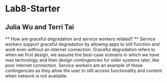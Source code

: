 # Lab8-Starter
## Julia Wu and Terri Tai
** How are graceful degradation and service workers related? **
Service workers support graceful degradation by allowing apps to still function and work even without an internet connection. Graceful degradation refers to when we first design, we assume the best-case scenario in which we have max technology and then design contingencies for older systems later, like poor internet connection. Service workers are an example of these contingencies as they allow the user to still access functionality and content when network is not available.